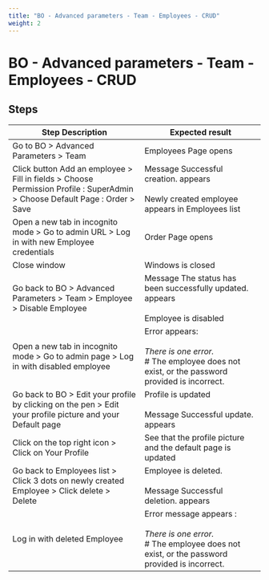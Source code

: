 ```yaml
---
title: "BO - Advanced parameters - Team - Employees - CRUD"
weight: 2
---
```


# BO - Advanced parameters - Team - Employees - CRUD
## Steps
| Step Description | Expected result |
| ----- | ----- |
| Go to BO > Advanced Parameters > Team | Employees Page opens |
| Click button Add an employee > Fill in fields > Choose Permission Profile : SuperAdmin > Choose Default Page : Order > Save | Message Successful creation. appears<br><br>Newly created employee appears in Employees list |
| Open a new tab in incognito mode > Go to admin URL > Log in with new Employee credentials | Order Page opens |
| Close window | Windows is closed |
| Go back to BO > Advanced Parameters > Team > Employee > Disable Employee | Message The status has been successfully updated. appears<br><br>Employee is disabled |
| Open a new tab in incognito mode > Go to admin page > Log in with disabled employee | Error appears:<br><br>*There is one error.*<br> # The employee does not exist, or the password provided is incorrect. |
| Go back to BO > Edit your profile by clicking on the pen > Edit your profile picture and your Default page | Profile is updated<br><br>Message Successful update. appears |
| Click on the top right icon > Click on Your Profile | See that the profile picture and the default page is updated |
| Go back to Employees list > Click 3 dots on newly created Employee > Click delete > Delete | Employee is deleted.<br><br>Message Successful deletion. appears |
| Log in with deleted Employee | Error message appears :<br><br>*There is one error.*<br> # The employee does not exist, or the password provided is incorrect. |
